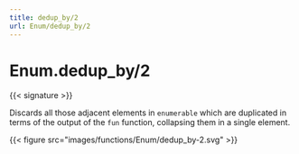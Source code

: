 ```yaml
---
title: dedup_by/2
url: Enum/dedup_by/2
---
```


# Enum.dedup_by/2

{{< signature >}}

Discards all those adjacent elements in `enumerable` which are duplicated in terms of the output of the `fun` function, collapsing them in a single element.

{{< figure src="images/functions/Enum/dedup_by-2.svg" >}}
